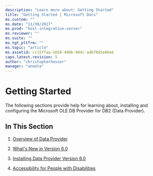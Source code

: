```yaml
---
description: "Learn more about: Getting Started"
title: "Getting Started | Microsoft Docs"
ms.custom: ""
ms.date: "11/30/2017"
ms.prod: "host-integration-server"
ms.reviewer: ""
ms.suite: ""
ms.tgt_pltfrm: ""
ms.topic: "article"
ms.assetid: cc15ffaa-1658-490b-98dc-ad67885e86e6
caps.latest.revision: 5
author: "christopherhouser"
manager: "anneta"
---
```

# Getting Started
The following sections provide help for learning about, installing and configuring the Microsoft OLE DB Provider for DB2 (Data Provider).  
  
## In This Section  
  
1.  [Overview of Data Provider](../db2oledbv/overview-of-data-provider.md)  
  
2.  [What's New in Version 6.0](../db2oledbv/what-s-new-in-version-6-0.md)  

4.  [Installing Data Provider Version 6.0](../db2oledbv/installing-data-provider-version-6-0.md) 
  
6.  [Accessibility for People with Disabilities](../db2oledbv/accessibility.md)
